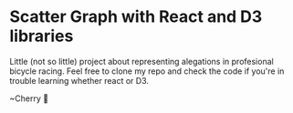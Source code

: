 # Scatter Graph with React and D3 libraries

Little (not so little) project about representing alegations in profesional bicycle racing.
Feel free to clone my repo and check the code if you're in trouble learning whether react or D3.

~Cherry 🍒
